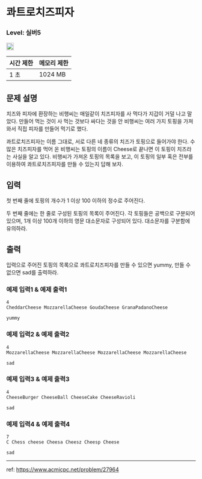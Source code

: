 # 콰트로치즈피자

### Level: 실버5

<img class="left" src="https://d2gd6pc034wcta.cloudfront.net/tier/6.svg" style="width: 20px" />

| 시간 제한 | 메모리 제한 |
| -------- | ---------- |
| 1 초 | 1024 MB |

## 문제 설명

치즈와 피자에 환장하는 비행씨는 매일같이 치즈피자를 사 먹다가 지갑이 거덜 나고 말았다. 만들어 먹는 것이 사 먹는 것보다 싸다는 것을 안 비행씨는 여러 가지 토핑을 가져와서 직접 피자를 만들어 먹기로 했다.

콰트로치즈피자는 이름 그대로, 서로 다른 네 종류의 치즈가 토핑으로 들어가야 한다. 수많은 치즈피자를 먹어 온 비행씨는 토핑의 이름이 Cheese로 끝나면 이 토핑이 치즈라는 사실을 알고 있다. 비행씨가 가져온 토핑의 목록을 보고, 이 토핑의 일부 혹은 전부를 이용하여 콰트로치즈피자를 만들 수 있는지 답해 보자.

## 입력

첫 번째 줄에 토핑의 개수가 $1$ 이상 $100$ 이하의 정수로 주어진다.

두 번째 줄에는 한 줄로 구성된 토핑의 목록이 주어진다. 각 토핑들은 공백으로 구분되어 있으며, $1$개 이상 $100$개 이하의 영문 대소문자로 구성되어 있다. 대소문자를 구분함에 유의하라.

## 출력

입력으로 주어진 토핑의 목록으로 콰트로치즈피자를 만들 수 있으면 yummy, 만들 수 없으면 sad를 출력하라.

### 예제 입력1 & 예제 출력1

```text
4
CheddarCheese MozzarellaCheese GoudaCheese GranaPadanoCheese

```

```text
yummy

```

### 예제 입력2 & 예제 출력2

```text
4
MozzarellaCheese MozzarellaCheese MozzarellaCheese MozzarellaCheese

```

```text
sad

```

### 예제 입력3 & 예제 출력3

```text
4
CheeseBurger CheeseBall CheeseCake CheeseRavioli

```

```text
sad

```

### 예제 입력4 & 예제 출력4

```text
7
C Chess cheese Cheesa Cheesz Cheesp Cheese

```

```text
sad

```

---

ref: https://www.acmicpc.net/problem/27964
